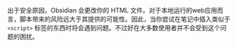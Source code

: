 出于安全原因，Obsidian 会更改你的 HTML 文件。对于本地运行的web应用而言，脚本带来的风险远大于其提供的可能性。因此，当你尝试在笔记中插入类似于 `<script>` 标签的东西时将会遇到问题。不过好在大多数使用者并不会受到这个问题的困扰。